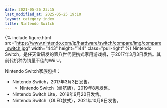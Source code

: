 ```yaml
---
date: 2021-05-26 23:15
last_modified_at: 2025-05-25 19:10
layout: category_index
title: Nintendo Switch
---
```

{% include figure.html src="https://www.nintendo.com/jp/hardware/switch/compare/img/compare_switch.jpg" width="443" height="144" class="pull-right" %}
Nintendo Switch，是任天堂研发的第八世代便携式家用游戏机，于2017年3月3日发售。其前代机种为销量不佳的Wii U。

Nintendo Switch家族包括：

- Nintendo Switch，2017年3月3日发售。
  - Nintendo Switch（续航版），2019年8月发售。
- Nintendo Switch Lite，2019年9月20日发售。
- Nintendo Switch（OLED款式），2021年10月8日发售。